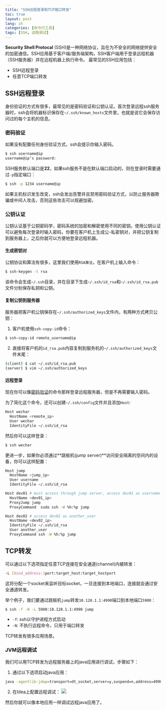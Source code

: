 ```yaml
---
title: "SSH远程登录和TCP端口转发"
toc: true
layout: post
lang: zh
categories: [命令行工具]
tags: [SSH, 远程调试]
---
```


**Security Shell Protocal** (SSH)是一种网络协议，旨在为不安全的网络提供安全的加密通信。SSH应用基于客户端/服务端架构，SSH客户端用于登录远程机器（SSH服务器）并在远程机器上执行命令。
最常见的SSH应用包括：
- SSH远程登录
- 任意TCP端口转发

## SSH远程登录
身份验证的方式有很多，最常见的是密码验证和公钥认证。首次登录远程ssh服务器时，ssh会将机器标识保存在`~/.ssh/known_hosts`文件里，也就是说它会保存访问过的每个主机的信息。

### 密码验证
如果没有配置任何身份验证方式，ssh会提示你输入密码。

```bash
$ ssh username@ip
username@ip‘s password:
```

SSH服务默认端口是**22**，如果ssh服务不是在默认端口启动的，则在登录时需要通过`-p`指定端口：
```bash
$ ssh -p 1234 username@ip
```

如果主机标识发生改变，ssh会发出告警并且禁用密码验证方式，以防止服务器欺骗或中间人攻击，否则这些攻击可以规避加密。

### 公钥认证
公钥认证基于公钥密码学，密码系统的加密和解密使用不同的密钥。使用公钥认证可以避免每次登录时输入密码，你要在客户机上生成公-私密钥对，并把公钥复制到服务器上，之后你就可以方便地登录远程机器。

#### 生成密钥对
公钥协议和算法有很多，这里我们使用`RSA算法`，在客户机上输入命令：
```bash
$ ssh-keygen -t rsa
```
该命令会生成`~/.ssh`目录，并在目录下生成`~/.ssh/id_rsa`和`~/.ssh/id_rsa.pub`文件分别保存私钥和公钥。

#### 复制公钥到服务器
服务器把客户机公钥保存在`~/.ssh/authorized_keys`文件内，有两种方式拷贝公钥：
1. 客户机使用`ssh-copy-id`命令：
```bash
$ ssh-copy-id remote_username@ip
```
2. 直接将客户机的`id_rsa.pub`内容复制到服务机的`~/.ssh/authorized_keys`文件末尾：
```bash
(client) $ cat ~/.ssh/id_rsa.pub
(server) $ vim ~/.ssh/authorized_keys
```

#### 远程登录
现在你可以像[密码验证](#密码验证)的命令那样登录远程服务器，但是不再需要输入密码。

为了简化这个命令，还可以创建`~/.ssh/config`文件并且添加`Host`:
```bash
Host wechar
  HostName <remote_ip>
  User wechar
  IdentityFile ~/.ssh/id_rsa
```
然后你可以这样登录：
```bash
$ ssh wechar
```
更进一步，如果你必须通过**跳板机(jump server)**访问安全隔离的空间内的设备，你可以这样配置：
```bash
Host jump
  HostName <jump_ip>
  User username
  IdentityFile ~/.ssh/id_rsa

Host dev01 # must access through jump server, access dev01 as username
  HostName <dev01_ip>
  ProxyJump jump
  ProxyCommand  sudo ssh -W %h:%p jump

Host dev02 # access dev02 as another_user
  HostName <dev02_ip>
  IdentityFile ~/.ssh/id_rsa
  User another_user
  ProxyCommand ssh -W %h:%p jump
```

## TCP转发
可以通过以下选项指定任意TCP连接在安全通道(channel)内被转发：
```bash
-L [bind_address:]port:target_host:target_hostport
```
这将分配一个socket来监听目标socket，一旦连接到本地端口，连接就会通过安全通道转发。

举个例子，我们要通过跳板机`jump`转发`10.128.1.1:4990`端口到本地端口`5900`：
```bash
$ ssh -f -N -L 5900:10.128.1.1:4990 jump
```

- `-f`: ssh以守护进程方式启动
- `-N`: 不执行远程命令，只用于端口转发

TCP转发有很多应用场景。

### JVM远程调试
我们可以用TCP转发为远程服务器上的java应用进行调试，步骤如下：
1. 通过以下选项启动java应用：
```bash
java -agentlib:jdwp=transport=dt_socket,server=y,suspend=n,address=4990 -cp "Test.jar:lib/*" org.wechar.Main
```
2. 在Idea上配置远程调试：
![](https://img-blog.csdnimg.cn/03bcf0add5fb4dc9a90ff1c893ec08bf.png)

然后你就可以像本地应用一样调试远程java应用了。
